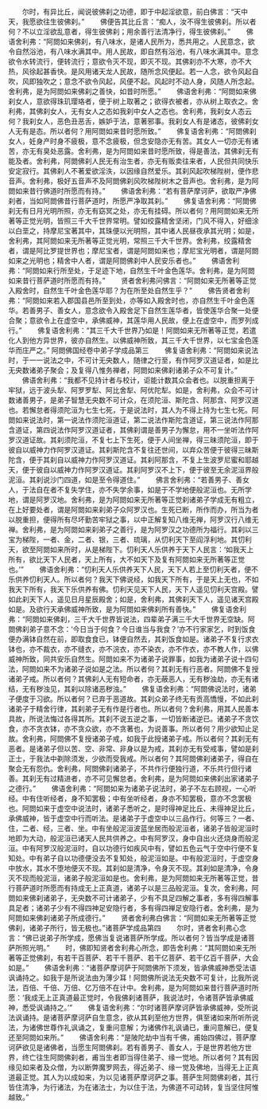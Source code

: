 <!-- { "loadSidebar": true } -->
　　尔时，有异比丘，闻说彼佛刹之功德，即于中起淫欲意，前白佛言：“天中天，我愿欲往生彼佛刹。”
　　佛便告其比丘言：“痴人，汝不得生彼佛刹。所以者何？不以立淫欲乱意者，得生彼佛刹；用余善行法清净行，得生彼佛刹。”
　　佛语舍利弗：“阿閦如来佛刹，有八味水，是诸人民所为，悉共用之。人民意念，欲令自然浴池，有八味水满其中。用人民故，即自然有浴池，有八味水满其中。意念欲令水转流行，便转流行；意欲令灭不现，即灭不现。其佛刹亦不大寒，亦不大热，风徐起甚香快。是风用诸天龙人民故，随所念风便起。若一人念，欲令风起自吹，风即独吹之；意念不欲令风起，风便不起。风起时不动人身，风随人所念起。舍利弗，是为阿閦如来佛刹之善快，如昔时所愿。”
　　佛语舍利弗：“阿閦如来佛刹女人，意欲得珠玑璎珞者，便于树上取著之；欲得衣被者，亦从树上取衣之。舍利弗，其佛刹女人，无有女人之态如我刹中女人之态也。舍利弗，我刹女人态云何？我刹女人，恶色丑恶舌，嫉妒于法，意著邪事。我刹女人有是诸态，彼佛刹女人无有是态。所以者何？用阿閦如来昔时愿所致。”
　　佛复语舍利弗：“阿閦佛刹女人，妊身产时身不疲极，意不念疲极，但念安隐亦无有苦。其女人一切亦无有诸苦，亦无有臭处恶露。舍利弗，是为阿閦如来昔时愿所致，得是善法，其佛刹无有能及者。舍利弗，阿閦佛刹人民无有治生者，亦无有贩卖往来者，人民但共同快乐安定寂行。其佛刹人不著爱欲淫泆，以因缘自然爱乐。其刹风起吹梯陛树，便作悲音声。舍利弗，极好五音声不及阿閦佛刹风吹梯陛树木之音声也。舍利弗，是为阿閦如来昔行佛道时所愿而有持。”
　　佛语舍利弗：“若有菩萨摩诃萨，欲取严净佛刹者，当如阿閦佛昔行菩萨道时，所愿严净取其刹。”
　　佛复语舍利弗：“阿閦佛刹无有日月光明所照，亦无有窈冥之处，亦无有挂碍。所以者何？用阿閦如来无所著等正觉光明，皆照三千大千世界常明。譬如绞露精舍坚闭，门风不得入，好细涂以白垩之，持摩尼宝著其中，其珠便以光明照，其中诸人民昼夜承其光明；如是，舍利弗，其阿閦如来无所著等正觉光明，常照三千大千世界。舍利弗，绞露精舍者，谓是阿比罗提世界也；摩尼宝者，谓是阿閦如来也；摩尼宝光明者，谓是阿閦如来之光明也；精舍中人者，谓是阿閦佛刹中人民安乐者也。”
　　佛语舍利弗：“阿閦如来行所至处，于足迹下地，自然生千叶金色莲华。舍利弗，是为阿閦如来昔行菩萨道时所愿而有持。”
　　贤者舍利弗问佛言：“阿閦如来无所著等正觉入殿舍时，自然生千叶金色莲华耶？为在所至处自然生乎？”
　　佛告贤者舍利弗：“阿閦如来若入郡国县邑所至到处，亦等如入殿舍时也，亦自然生千叶金色莲华。若善男子、善女人，意念欲令入殿舍足下自然生莲华者，皆使莲华合聚一处便合聚；意欲令上在虚空中，承佛威神，其莲华用人民故，便上在虚空中，而罗列成行。”
　　佛复语舍利弗：“其三千大千世界乃如是！阿閦如来无所著等正觉，若遣化人到他方异世界，彼亦自然生。以佛威神所致，其三千大千世界，以七宝金色莲华而庄严之。”
阿閦佛国经卷中弟子学成品第三
　　佛复语舍利弗：“阿閦如来说法时，于一一说法之中，不可计无央数人，随律之行至，有作阿罗汉道证者，如是比无央数诸弟子聚会；及复得八惟务禅者，阿閦如来佛刹诸弟子众不可复计。”
　　佛语舍利弗：“我都不见持计者与校计，讵能计数其众会者也。以脱重担离于牢狱，远于波头犁、阿罗罗犁、阿比舍犁、阿优陀犁。如是，舍利弗，众会不可计数诸善男子，是弟子智慧无央数不可计众，在须陀洹、斯陀含、阿那含、阿罗汉道也。若懈怠者得须陀洹为七生七死，于是说法时，其人为不得上持为七生七死。阿閦如来说法时，第一说法作须陀洹道证，第二说法作斯陀含道证，第三说法作阿那含道证，第四说法作阿罗汉道证者，其佛刹谓是善男子为懈怠，用不一坐听法作阿罗汉道证故。其刹须陀洹，不复七上下生死，便于人间坐禅，得三昧须陀洹，即于彼自以威神力作阿罗汉道证。其刹斯陀含不复往还世间，以弃众苦便于彼得三昧斯陀含，便于其刹自以威神力作阿罗汉道证。其刹阿那含，不复上生波罗尼蜜和耶越天，便于彼自以威神力作阿罗汉道证。其刹阿罗汉不上下，便于彼至无余泥洹界般泥洹。其刹说沙门四道，如是至令得道住。”
　　佛言舍利弗：“若善男子、善女人，于法自在者不复失学住，亦不失学余事，如是于不学地便般泥洹也。无所学地，谓是阿罗汉地。舍利弗，是为阿閦如来无所著等正觉刹诸弟子学成无有粗立，在上好要处者，谓是阿閦如来刹弟子众阿罗汉也。生死已断，所作而办，所当为者以脱重担，便得所有尽坏勤苦牢狱之事，以中正解复知八维无禅，阿罗汉行八维无禅。舍利弗，是为阿閦如来刹弟子之善行，是为阿罗汉之功德所为福行。其刹以三宝为梯陛，一者、金，二者、银，三者、琉璃，从忉利天下至阎浮利地。其忉利天，欲至阿閦如来所时，从是梯陛下。忉利天人乐供养于天下人民言：‘如我天上所有，欲比天下人民者，天上所有，大不如天下及复有阿閦如来无所著等正觉也。’”
　　佛语舍利弗：“忉利天人乐供养天下人民，天下人若上至忉利天者，便不乐供养忉利天人。所以者何？我天下佛说经，如我天下所有，于是天上无也，不如我天下所有，我天下乐供养有佛。忉利天见天下人民，天下人遥见忉利天宫殿。譬如此刹天下人，遥见日月星辰殿舍；如是，舍利弗，其佛刹天下人，遥见诸天宫殿如是。及欲行天承佛威神所致，是为阿閦如来佛刹所有善快。”
　　佛复语舍利弗：“阿閦如来佛刹，三千大千世界皆说法，四辈弟子满三千大千世界无空缺。阿閦佛刹弟子意不念：‘今日当于何食？今日谁当与我食？’亦不行家家乞，时到饭食便办满钵自然在前，即取食食已，钵便自然去，其刹饭食如是。诸弟子不复行求衣钵也，亦不裁衣，亦不缝衣，亦不浣衣，亦不染衣，亦不作衣，亦不教人作，以佛威神所致，同共安乐自然生。阿閦如来不为诸弟子说罪事，如我为诸弟子说十四句法，阿閦如来不为诸弟子说如是之法。所以者何？其刹无有行恶者。阿閦佛不复授诸弟子戒。所以者何？其佛刹人无有短命者，亦无蔽恶人，无有秽浊劫，亦无有诸结，无有秽浊见，其刹以除诸恶秽浊。”
　　佛复语舍利弗：“阿閦佛说法时，诸弟子便度于习欲。所以者何？已弃于恶道故。其刹众弟子终无有贡高憍慢，不如此刹诸弟子于精舍行律，其刹弟子无有作是行者也。所以者何？舍利弗，用其人民善本具故，所说法悔过各得其所。其刹不说五逆之事，一切皆断诸逆已。诸弟子不贪饮食，亦不贪衣钵，亦不贪众欲，亦不贪著也，为说善事。所以者何？用少欲知止足故。舍利弗，阿閦佛不复授诸弟子戒，如我于此授诸弟子戒。所以者何？其刹无有恶者。是诸弟子但以苦、空、非常、非身以是为戒，其刹亦无有受戒事，譬如是刹正士，于我法中剃除须发，少欲而受我戒。所以者何？其阿閦佛刹诸弟子，得自在聚会无有怨仇。舍利弗，阿閦佛刹诸弟子，不共作行便独行道，不乐共行但行诸善。其刹无有过精进者，亦不可见懈怠者。舍利弗，是为阿閦如来佛刹出家诸弟子之德行。”
　　佛语舍利弗：“阿閦如来为诸弟子说法时，弟子不左右顾视，一心听经。中有住听经者，身不知罢极；中有坐听经者，身亦不知罢极，意亦不念罢极也。阿閦如来于虚空中说法时，诸弟子悉听之，是时得神足比丘、未得神足比丘，承佛威神，皆于虚空中行而听法。是诸弟子于虚空中以三品作行。何等三？一者、住，二者、经，三者、坐。中有坐般泥洹波蓝坐居而般泥洹者，诸弟子皆般泥洹时地即为大动，般泥洹已诸天人民共供养之。中有阿罗汉，身中自出火还烧身而般泥洹。中有阿罗汉般泥洹时，自以功德行如疾风中有，譬如五色云气于空中行便不复知处。中有弟子自以功德便没去不复知处，般泥洹如是。中有般泥洹时，于虚空身中放水，其水不堕地便灭不现。其刹如是清净，令身灭不现。其刹如是清净，令身灭不现而般泥洹，诸弟子般泥洹如是也。舍利弗，是为阿閦如来无所著等正觉，昔行菩萨道时所愿而有持成无上正真道，诸弟子以是三品般泥洹。复次，舍利弗，阿閦如来佛刹诸弟子，无央数不可计诸弟子，少有不具足四解之事者，多有得四解事具足者；诸弟子少有不得四神足安隐行者，多有得四禅足安隐行者。舍利弗，是为阿閦如来佛刹诸弟子所成德行。”
　　贤者舍利弗白佛言：“阿閦如来无所著等正觉佛刹，诸弟子所行，皆无极也。”诸菩萨学成品第四
　　尔时，贤者舍利弗心念言：“佛已说弟子所学成，愿佛当复说诸菩萨所学成。所以者何？皆当学成是诸菩萨所照光明。”
　　时，佛即知贤者舍利弗心所念，即告舍利弗：“其阿閦如来无所著等正觉佛刹，有若干百菩萨、若干千菩萨、若干亿菩萨、若干亿百千菩萨，大会如是。”
　　佛语舍利弗：“诸菩萨摩诃萨于阿閦佛所下须发，皆承佛威神悉受法语讽诵持之。如我于是所说法由为薄少耳！阿閦佛所说法无央数不可复计，比我所说法，百倍、千倍、万倍、亿万倍不在计中。舍利弗，是为阿閦如来昔行菩萨道时所愿：‘我成无上正真道最正觉时，令我佛刹诸菩萨，我说法时，令诸菩萨皆承佛威神，悉受讽诵持之。’”
　　佛复语舍利弗：“尔时诸菩萨摩诃萨皆承佛威神，受所说法讽诵持。是诸菩萨摩诃萨自生意念，欲从其刹至他方世界，俱至诸如来所听所说法，为诸佛世尊作礼讽诵之，复重问意解；为诸佛作礼讽诵已，重问意解已，便复还至阿閦如来所。”
　　佛语舍利弗：“是陂陀劫中当有千佛，甫始四佛过，菩萨摩诃萨欲见是诸佛者，当愿生阿閦佛刹。若有善男子、善女人，于是世界若他方世界，终亡往生阿閦佛刹者，甫当生者即当得住弟子、缘一觉地。所以者何？其有因缘见如来者及众僧，为以断弊魔罗网去，得近弟子、缘一觉及佛地，当得无上正真道最正觉。其人为以成如来，为以见诸菩萨摩诃萨之事。菩萨生阿閦佛刹者，其行皆住清净，为行诸法，为在诸法士，为以住于法，为佛道不可动转，复当坚住阿惟越致。”
